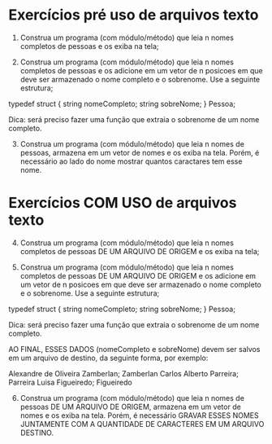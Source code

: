 # Exercícios pré uso de arquivos texto

1) Construa um programa (com módulo/método) que leia n nomes completos de pessoas e os exiba na tela;

2) Construa um programa (com módulo/método) que leia n nomes completos de pessoas e os adicione em um vetor de n posicoes em que deve ser armazenado o nome completo e o sobrenome. Use a seguinte estrutura;

typedef struct {
    string nomeCompleto;
    string sobreNome;
} Pessoa;

Dica: será preciso fazer uma função que extraia o sobrenome de um nome completo.

3) Construa um programa (com módulo/método) que leia n nomes de pessoas, armazena em um vetor de nomes e os exiba na tela. Porém, é necessário ao lado do nome mostrar quantos caractares tem esse nome.

# Exercícios COM USO de arquivos texto

4) Construa um programa (com módulo/método) que leia n nomes completos de pessoas DE UM ARQUIVO DE ORIGEM e os exiba na tela;

5) Construa um programa (com módulo/método) que leia n nomes completos de pessoas DE UM ARQUIVO DE ORIGEM e os adicione em um vetor de n posicoes em que deve ser armazenado o nome completo e o sobrenome. Use a seguinte estrutura;

typedef struct {
    string nomeCompleto;
    string sobreNome;
} Pessoa;

Dica: será preciso fazer uma função que extraia o sobrenome de um nome completo.

AO FINAL, ESSES DADOS (nomeCompleto e sobreNome) devem ser salvos em um arquivo de destino, da seguinte forma, por exemplo:

Alexandre de Oliveira Zamberlan; Zamberlan
Carlos Alberto Parreira; Parreira
Luisa Figueiredo; Figueiredo



6) Construa um programa (com módulo/método) que leia n nomes de pessoas DE UM ARQUIVO DE ORIGEM, armazena em um vetor de nomes e os exiba na tela. Porém, é necessário GRAVAR ESSES NOMES JUNTAMENTE COM A QUANTIDADE DE CARACTERES EM UM ARQUIVO DESTINO.